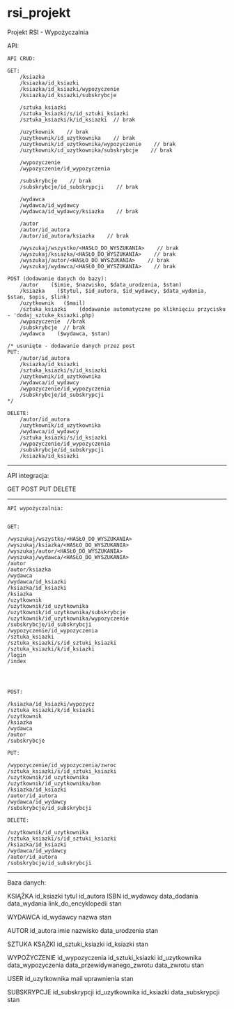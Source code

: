 # rsi_projekt
Projekt RSI - Wypożyczalnia


API:




	API CRUD:
	
	GET:
		/ksiazka
		/ksiazka/id_ksiazki
		/ksiazka/id_ksiazki/wypozyczenie
		/ksiazka/id_ksiazki/subskrybcje
		
		/sztuka_ksiazki
		/sztuka_ksiazki/s/id_sztuki_ksiazki
		/sztuka_ksiazki/k/id_ksiazki  // brak
		
		/uzytkownik    // brak
		/uzytkownik/id_uzytkownika    // brak
		/uzytkownik/id_uzytkownika/wypozyczenie    // brak
		/uzytkownik/id_uzytkownika/subskrybcje    // brak
		
		/wypozyczenie
		/wypozyczenie/id_wypozyczenia
		
		/subskrybcje    // brak
		/subskrybcje/id_subskrypcji    // brak
		
		/wydawca
		/wydawca/id_wydawcy
		/wydawca/id_wydawcy/ksiazka    // brak
		
		/autor
		/autor/id_autora
		/autor/id_autora/ksiazka    // brak
		
		/wyszukaj/wszystko/<HASŁO_DO_WYSZUKANIA>    // brak
		/wyszukaj/ksiazka/<HASŁO_DO_WYSZUKANIA>    // brak
		/wyszukaj/autor/<HASŁO_DO_WYSZUKANIA>    // brak
		/wyszukaj/wydawca/<HASŁO_DO_WYSZUKANIA>    // brak
		
	POST (dodawanie danych do bazy):
		/autor    ($imie, $nazwisko, $data_urodzenia, $stan)
		/ksiazka    ($tytul, $id_autora, $id_wydawcy, $data_wydania, $stan, $opis, $link)
		/uzytkownik   ($mail)
		/sztuka_ksiazki    (dodawanie automatyczne po kliknięciu przycisku - 'dodaj_sztuke_ksiazki.php)
		/wypozyczenie  //brak
		/subskrybcje  // brak
		/wydawca    ($wydawca, $stan)
		
	/* usunięte - dodawanie danych przez post 
	PUT:
		/autor/id_autora
		/ksiazka/id_ksiazki
		/sztuka_ksiazki/s/id_ksiazki
		/uzytkownik/id_uzytkownika
		/wydawca/id_wydawcy
		/wypozyczenie/id_wypozyczenia
		/subskrybcje/id_subskrypcji
	*/
	
	DELETE:
		/autor/id_autora
		/uzytkownik/id_uzytkownika
		/wydawca/id_wydawcy
		/sztuka_ksiazki/s/id_ksiazki
		/wypozyczenie/id_wypozyczenia
		/subskrybcje/id_subskrypcji
		/ksiazka/id_ksiazki
  __________________________________________________________

API integracja:

  GET
  POST
  PUT
  DELETE
____________________________________________________________

	
	API wypożyczalnia:


	GET:
	
	/wyszukaj/wszystko/<HASŁO_DO_WYSZUKANIA>
	/wyszukaj/ksiazka/<HASŁO_DO_WYSZUKANIA>
	/wyszukaj/autor/<HASŁO_DO_WYSZUKANIA>
	/wyszukaj/wydawca/<HASŁO_DO_WYSZUKANIA>
	/autor
	/autor/ksiazka
	/wydawca
	/wydawca/id_ksiazki
	/ksiazka/id_ksiazki
	/ksiazka
	/uzytkownik
	/uzytkownik/id_uzytkownika
	/uzytkownik/id_uzytkownika/subskrybcje
	/uzytkownik/id_uzytkownika/wypozyczenie
	/subskrybcje/id_subskrybcji
	/wypozyczenie/id_wypozyczenia
	/sztuka_ksiazki
	/sztuka_ksiazki/s/id_sztuki_ksiazki
	/sztuka_ksiazki/k/id_ksiazki
	/login
	/index
	
	
	
	
	POST:
	
	/ksiazka/id_ksiazki/wypozycz
	/sztuka_ksiazki/k/id_ksiazki
	/uzytkownik
	/ksiazka
	/wydawca
	/autor
	/subskrybcje
	
	PUT:
	
	/wypozyczenie/id_wypozyczenia/zwroc
	/sztuka_ksiazki/s/id_sztuki_ksiazki
	/uzytkownik/id_uzytkownika
	/uzytkownik/id_uzytkownika/ban
	/ksiazka/id_ksiazki
	/autor/id_autora
	/wydawca/id_wydawcy
	/subskrybcje/id_subskrybcji
	
	DELETE:
	
	/uzytkownik/id_uzytkownika
	/sztuka_ksiazki/s/id_sztuki_ksiazki
	/ksiazka/id_ksiazki
	/wydawca/id_wydawcy
	/autor/id_autora
	/subskrybcje/id_subskrybcji
_________________________________________________________________

Baza danych:

KSIĄŻKA
id_ksiazki
tytul
id_autora
ISBN
id_wydawcy
data_dodania
data_wydania
link_do_encyklopedii
stan

WYDAWCA
id_wydawcy
nazwa
stan

AUTOR
id_autora
imie
nazwisko
data_urodzenia
stan

SZTUKA KSĄŻKI
id_sztuki_ksiazki
id_ksiazki
stan

WYPOŻYCZENIE
id_wypozyczenia
id_sztuki_ksiazki
id_uzytkownika
data_wypozyczenia
data_przewidywanego_zwrotu
data_zwrotu
stan

USER
id_uzytkownika
mail
uprawnienia
stan

SUBSKRYPCJE
id_subskrypcji
id_uzytkownika
id_ksiazki
data_subskrypcji
stan
